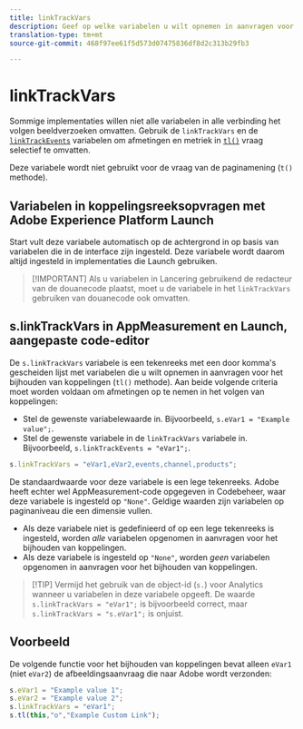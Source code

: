 ```yaml
---
title: linkTrackVars
description: Geef op welke variabelen u wilt opnemen in aanvragen voor het bijhouden van koppelingen.
translation-type: tm+mt
source-git-commit: 468f97ee61f5d573d07475836df8d2c313b29fb3

---
```



# linkTrackVars

Sommige implementaties willen niet alle variabelen in alle verbinding het volgen beeldverzoeken omvatten. Gebruik de `linkTrackVars` en de [`linkTrackEvents`](linktrackevents.md) variabelen om afmetingen en metriek in [`tl()`](../functions/tl-method.md) vraag selectief te omvatten.

Deze variabele wordt niet gebruikt voor de vraag van de paginamening (`t()` methode).

## Variabelen in koppelingsreeksopvragen met Adobe Experience Platform Launch

Start vult deze variabele automatisch op de achtergrond in op basis van variabelen die in de interface zijn ingesteld. Deze variabele wordt daarom altijd ingesteld in implementaties die Launch gebruiken.

> [!IMPORTANT] Als u variabelen in Lancering gebruikend de redacteur van de douanecode plaatst, moet u de variabele in het `linkTrackVars` gebruiken van douanecode ook omvatten.

## s.linkTrackVars in AppMeasurement en Launch, aangepaste code-editor

De `s.linkTrackVars` variabele is een tekenreeks met een door komma&#39;s gescheiden lijst met variabelen die u wilt opnemen in aanvragen voor het bijhouden van koppelingen (`tl()` methode). Aan beide volgende criteria moet worden voldaan om afmetingen op te nemen in het volgen van koppelingen:

* Stel de gewenste variabelewaarde in. Bijvoorbeeld, `s.eVar1 = "Example value";`.
* Stel de gewenste variabele in de `linkTrackVars` variabele in. Bijvoorbeeld, `s.linkTrackEvents = "eVar1";`.

```js
s.linkTrackVars = "eVar1,eVar2,events,channel,products";
```

De standaardwaarde voor deze variabele is een lege tekenreeks. Adobe heeft echter wel AppMeasurement-code opgegeven in Codebeheer, waar deze variabele is ingesteld op `"None"`. Geldige waarden zijn variabelen op paginaniveau die een dimensie vullen.

* Als deze variabele niet is gedefinieerd of op een lege tekenreeks is ingesteld, worden *alle* variabelen opgenomen in aanvragen voor het bijhouden van koppelingen.
* Als deze variabele is ingesteld op `"None"`, worden *geen* variabelen opgenomen in aanvragen voor het bijhouden van koppelingen.

> [!TIP] Vermijd het gebruik van de object-id (`s.`) voor Analytics wanneer u variabelen in deze variabele opgeeft. De waarde `s.linkTrackVars = "eVar1";` is bijvoorbeeld correct, maar `s.linkTrackVars = "s.eVar1";` is onjuist.

## Voorbeeld

De volgende functie voor het bijhouden van koppelingen bevat alleen `eVar1` (niet `eVar2`) de afbeeldingsaanvraag die naar Adobe wordt verzonden:

```js
s.eVar1 = "Example value 1";
s.eVar2 = "Example value 2";
s.linkTrackVars = "eVar1";
s.tl(this,"o","Example Custom Link");
```
